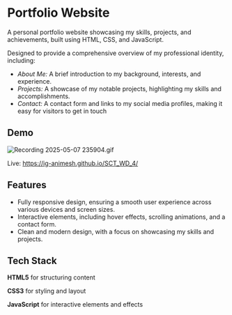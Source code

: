 
# Portfolio Website

A personal portfolio website showcasing my skills, projects, and achievements, built using HTML, CSS, and JavaScript.

Designed to provide a comprehensive overview of my professional identity, including:

- *About Me:* A brief introduction to my background, interests, and experience.
- *Projects:* A showcase of my notable projects, highlighting my skills and accomplishments.
- *Contact:* A contact form and links to my social media profiles, making it easy for visitors to get in touch
## Demo

![Recording 2025-05-07 235904.gif](<https://media-hosting.imagekit.io/7cb48bbece5941e0/Recording%202025-05-07%20235904.gif?Expires=1841250988&Key-Pair-Id=K2ZIVPTIP2VGHC&Signature=Y8Im9FPeEkXCPXjyzShqpXq4gRWAgT~w0T-IAIgZeeb~7T~JoUaquf0HOEkh~O9AFBd7MuR69Djn3Ps25oJNVvZDXY1b9yJQ9tNe0HDiaoMKtCu43R7UP6evcfK--yM8ldfGAAIv5ubTQEraHXKaq31Q~BhUjsNmt1m~zfahOGb7oI2iGsDYjafC3HRSJV3qkU11GrohQXVIaDoTJigfDQGXsb5OGtWVTA5r-MvUVL4CrA1EewDNZEGeqqve9eKHvLgq0ec3QuJFWT0jglHE3dEFe~l754bqTp2T2p6idFVZ1QG-C0HXLe1io7av7m-aNWdDZYvz6GHVkYrhFccRkQ__>)

Live: https://ig-animesh.github.io/SCT_WD_4/

## Features

- Fully responsive design, ensuring a smooth user experience across various devices and screen sizes.
- Interactive elements, including hover effects, scrolling animations, and a contact form.
- Clean and modern design, with a focus on showcasing my skills and projects.
## Tech Stack

**HTML5** for structuring content

**CSS3**  for styling and layout

**JavaScript**  for interactive elements and effects
